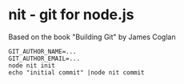 # nit - git for node.js

Based on the book "Building Git" by James Coglan

    GIT_AUTHOR_NAME=...
    GIT_AUTHOR_EMAIL=...
    node nit init
    echo "initial commit" |node nit commit
